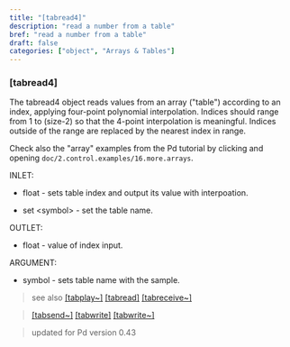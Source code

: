 ```yaml
---
title: "[tabread4]"
description: "read a number from a table"
bref: "read a number from a table"
draft: false
categories: ["object", "Arrays & Tables"]
---
```


### [tabread4]

The tabread4 object reads values from an array ("table") according to an index,  applying four-point polynomial interpolation. Indices should range from 1 to (size-2) so that the 4-point interpolation is meaningful. Indices outside of the range are replaced by the nearest index in range.

Check also the "array" examples from the Pd tutorial by clicking and opening `doc/2.control.examples/16.more.arrays`.



INLET:

- float - sets table index and output its value with interpoation.

- set &lt;symbol&gt; - set the table name. 

OUTLET:

- float - value of index input.

ARGUMENT:

- symbol - sets table name with the sample.
 
> see also [[tabplay~]](../tabplay~) [[tabread]](../tabread) [[tabreceive~]](../tabreceive~) 

> [[tabsend~]](../tabsend~) [[tabwrite]](../tabwrite) [[tabwrite~]](../tabwrite~)
 
 
> updated for Pd version 0.43
